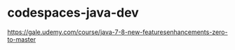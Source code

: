 # codespaces-java-dev

https://gale.udemy.com/course/java-7-8-new-featuresenhancements-zero-to-master

